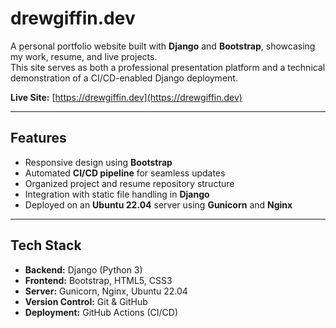 # drewgiffin.dev

A personal portfolio website built with **Django** and **Bootstrap**, showcasing my work, resume, and live projects.  
This site serves as both a professional presentation platform and a technical demonstration of a CI/CD-enabled Django deployment.

**Live Site:** [https://drewgiffin.dev](https://drewgiffin.dev)

---

## Features

- Responsive design using **Bootstrap**
- Automated **CI/CD pipeline** for seamless updates
- Organized project and resume repository structure
- Integration with static file handling in **Django**
- Deployed on an **Ubuntu 22.04** server using **Gunicorn** and **Nginx**

---

## Tech Stack

- **Backend:** Django (Python 3)
- **Frontend:** Bootstrap, HTML5, CSS3
- **Server:** Gunicorn, Nginx, Ubuntu 22.04
- **Version Control:** Git & GitHub
- **Deployment:** GitHub Actions (CI/CD)
